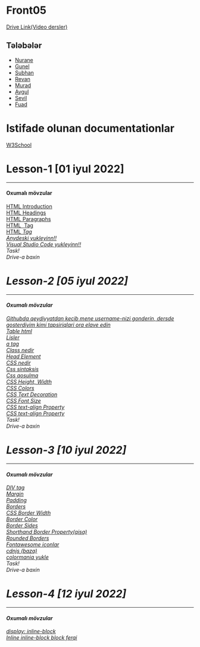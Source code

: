 # Front05

<a href="https://drive.google.com/drive/folders/1_jse_NIst9AAYvOihIXAJpX3tf_vZGME?usp=sharing">Drive Link(Video dersler)</a> <br>

## Tələbələr
 - [Nurane](https://github.com/NuranaOruc)
 - [Gunel](https://github.com/SeyfullayevaGunel)
 - [Subhan](https://github.com/javadoffss)
 - [Revan]()
 - [Murad](https://github.com/murad114)
 - [Aygul]()
 - [Sevil](https://github.com/SevilHeyderova)
 - [Fuad](https://github.com/fuadaliyevchess)

<h1> Istifade olunan documentationlar </h1>
<a href="https://www.w3schools.com/html/default.asp">W3School</a> <br>

<h1> Lesson-1 [01 iyul 2022] </h1>
<hr>
<h4>Oxumalı mövzular</h4>
<a href="https://www.w3schools.com/html/html_intro.asp"> HTML Introduction</a> <br>
<a href="https://www.w3schools.com/html/html_headings.asp">HTML Headings </a> <br>
<a href="https://www.w3schools.com/html/html_paragraphs.asp">HTML Paragraphs </a> <br>
<a href="https://www.w3schools.com/tags/tag_img.asp">HTML <img> Tag </a> <br>
<a href="https://www.w3schools.com/tags/tag_i.asp">HTML <i> Tag </a> <br>
<a href="https://anydesk.com/en/downloads/windows"> Anydeski yukleyinn!!</a> <br>
<a href="https://code.visualstudio.com/download"> Visual Studio Code yukleyinn!!</a> <br>
Task! <br/>
Drive-a baxin

<h1> Lesson-2 [05 iyul 2022] </h1>
<hr>
<h4>Oxumalı mövzular</h4>
<a href="https://github.com/"> Githubda qeydiyyatdan kecib mene username-nizi gonderin, dersde gosterdiyim kimi tapsiriqlari ora elave edin  </a> <br>
<a href="https://www.w3schools.com/html/html_tables.asp">Table html  </a> <br>
<a href="https://www.w3schools.com/html/html_lists.asp">Lisler  </a> <br>
<a href="https://www.w3schools.com/tags/tag_a.asp">a tag  </a> <br>
<a href="https://www.w3schools.com/html/html_classes.asp"> Class nedir </a> <br>
<a href="https://www.w3schools.com/html/html_head.asp">Head Element  </a> <br>
<a href="https://www.w3schools.com/css/css_intro.asp">CSS nedir  </a> <br>
<a href="https://www.w3schools.com/css/css_syntax.asp"> Css sintaksis </a> <br>
<a href="https://www.w3schools.com/css/css_howto.asp"> Css qosulma </a> <br>
<a href="https://www.w3schools.com/css/css_dimension.asp"> CSS Height, Width  </a> <br>
<a href="https://www.w3schools.com/css/css_colors.asp">CSS Colors  </a> <br>
<a href="https://www.w3schools.com/css/css_text_decoration.asp">CSS Text Decoration  </a> <br>
<a href="https://www.w3schools.com/css/css_font_size.asp"> CSS Font Size </a> <br>
<a href="https://www.w3schools.com/cssref/pr_text_text-align.ASP">CSS text-align Property </a> <br>
<a href="https://www.w3schools.com/cssref/pr_text_text-align.ASP">CSS text-align Property </a> <br>
Task! <br/>
Drive-a baxin


<h1> Lesson-3 [10 iyul 2022] </h1>
<hr>
<h4>Oxumalı mövzular</h4>
<a href="https://www.w3schools.com/tags/tag_div.ASP#:~:text=The%20tag%20defines%20a,inside%20the%20tag!">DIV tag  </a> <br>
<a href="https://www.w3schools.com/css/css_margin.asp">Margin</a> <br>
<a href="https://www.w3schools.com/css/css_padding.asp">Padding </a> <br>
<a href="https://www.w3schools.com/css/css_border.asp"> Borders</a> <br>
<a href="https://www.w3schools.com/css/css_border_width.asp"> CSS Border Width</a> <br>
<a href="https://www.w3schools.com/css/css_border_color.asp"> Border Color </a> <br>
<a href="https://www.w3schools.com/css/css_border_sides.asp">Border Sides </a> <br>
<a href="https://www.w3schools.com/css/css_border_shorthand.asp">Shorthand Border Property(qisa) </a> <br>
<a href="https://www.w3schools.com/css/css_border_rounded.asp">Rounded Borders </a> <br>
<a href="https://fontawesome.com/icons">Fontawesome iconlar </a> <br>
<a href="https://cdnjs.com/">cdnjs (baza) </a> <br>
<a href="https://colormania.en.softonic.com/">colormania yukle</a> <br>
Task! <br/>
Drive-a baxin

<h1> Lesson-4 [12 iyul 2022] </h1>
<hr>
<h4>Oxumalı mövzular</h4>
<a href="https://www.w3schools.com/css/css_inline-block.asp#:~:text=The%20display%3A%20inline%2Dblock%20Value,display%3A%20inline%20they%20are%20not.">display: inline-block</a> <br>
<a href="https://www.w3schools.com/css/tryit.asp?filename=trycss_inline-block_span1">Inline inline-block block ferqi</a> <br>
<a href=""></a> <br>
